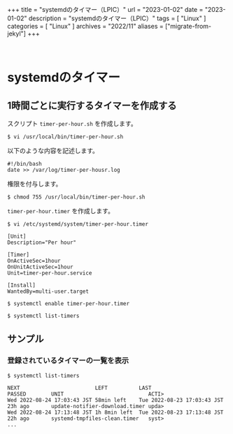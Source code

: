 +++
title = "systemdのタイマー（LPIC）"
url = "2023-01-02"
date = "2023-01-02"
description = "systemdのタイマー（LPIC）"
tags = [
  "Linux"
]
categories = [
  "Linux"
]
archives = "2022/11"
aliases = ["migrate-from-jekyl"]
+++

<br>

# systemdのタイマー

## 1時間ごとに実行するタイマーを作成する

スクリプト `timer-per-hour.sh` を作成します。

```
$ vi /usr/local/bin/timer-per-hour.sh
```

以下のような内容を記述します。

```
#!/bin/bash
date >> /var/log/timer-per-housr.log
```

権限を付与します。

```
$ chmod 755 /usr/local/bin/timer-per-hour.sh
```

`timer-per-hour.timer` を作成します。

```
$ vi /etc/systemd/system/timer-per-hour.timer
```

```
[Unit]
Description="Per hour"

[Timer]
OnActiveSec=1hour
OnUnitActiveSec=1hour
Unit=timer-per-hour.service

[Install]
WantedBy=multi-user.target
```

```
$ systemctl enable timer-per-hour.timer
```

```
$ systemctl list-timers
```



## サンプル

### 登録されているタイマーの一覧を表示

```
$ systemctl list-timers
```

```dotnetcli
NEXT                        LEFT          LAST                        PASSED        UNIT                           ACTI>
Wed 2022-08-24 17:03:43 JST 58min left    Tue 2022-08-23 17:03:43 JST 23h ago       update-notifier-download.timer upda>
Wed 2022-08-24 17:13:48 JST 1h 8min left  Tue 2022-08-23 17:13:48 JST 22h ago       systemd-tmpfiles-clean.timer   syst>
...
```


